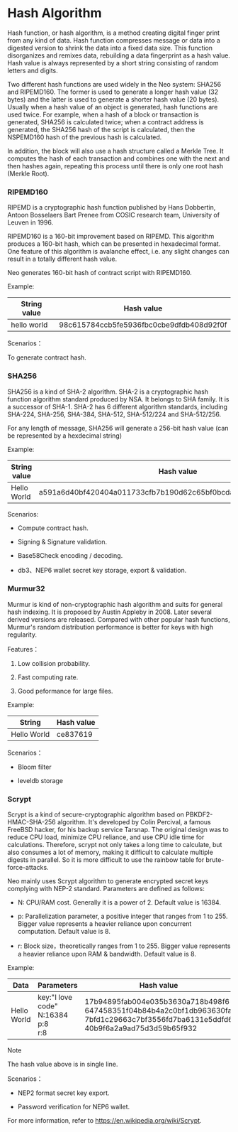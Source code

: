 # Hash Algorithm

Hash function, or hash algorithm, is a method creating digital finger print from any kind of data. Hash function compresses message or data into a digested version to shrink the data into a fixed data size. This function disorganizes and remixes data, rebuilding a data fingerprint as a hash value. Hash value is always represented by a short string consisting of random letters and digits.

Two different hash functions are used widely in the Neo system: SHA256 and RIPEMD160. The former is used to generate a longer hash value (32 bytes) and the latter is used to generate a shorter hash value (20 bytes). Usually when a hash value of an object is generated, hash functions are used twice. For example, when a hash of a block or transaction is generated, SHA256 is calculated twice; when a contract address is generated, the SHA256 hash of the script is calculated, then the NSPEMD160 hash of the previous hash is calculated. 

In addition, the block will also use a hash structure called a Merkle Tree. It computes the hash of each transaction and combines one with the next and then hashes again, repeating this process until there is only one root hash (Merkle Root). 

### RIPEMD160 

RIPEMD is a cryptographic hash function published by Hans Dobbertin, Antoon Bosselaers Bart Prenee from COSIC research team, University of Leuven in 1996.

RIPEMD160 is a 160-bit improvement based on RIPEMD. This algorithm produces a 160-bit hash, which can be presented in hexadecimal format. One feature of this algorithm is avalanche effect, i.e. any slight changes can result in a totally different hash value.

Neo generates 160-bit hash of contract script with RIPEMD160.

Example:

| String value | Hash value                              |
| ----------- | ---------------------------------------- |
| hello world | 98c615784ccb5fe5936fbc0cbe9dfdb408d92f0f |

Scenarios：

To generate contract hash.

### SHA256 

SHA256 is a kind of SHA-2 algorithm. SHA-2 is a cryptographic hash function algorithm standard produced by NSA. It belongs to SHA family. It is a successor of SHA-1. SHA-2 has 6 different algorithm standards, including SHA-224, SHA-256, SHA-384, SHA-512, SHA-512/224 and SHA-512/256.

For any length of message, SHA256 will generate a 256-bit hash value (can be represented by a hexdecimal string)

Example:

| String value | Hash value                                                       |
| ----------- | ------------------------------------------------------------ |
| Hello World | a591a6d40bf420404a011733cfb7b190d62c65bf0bcda32b57b277d9ad9f146e |

Scenarios:

- Compute contract hash.

- Signing & Signature validation.

- Base58Check encoding / decoding.

- db3、NEP6 wallet secret key storage, export & validation.

### Murmur32 

Murmur is kind of non-cryptographic hash algorithm and suits for general hash indexing. It is proposed by Austin Appleby in 2008. Later several derived versions are released. Compared with other popular hash functions, Murmur's random distribution performance is better for keys with high regularity.

Features：

   1. Low collision probability.
   
   2. Fast computing rate.

   3. Good peformance for large files.

Example:

| String | Hash value |
| ---|---|
| Hello World |ce837619 |

Scenarios：

- Bloom filter

- leveldb storage

### Scrypt

Scrypt is a kind of secure-cryptographic algorithm based on PBKDF2-HMAC-SHA-256 algorithm. It's developed by Colin Percival, a famous FreeBSD hacker, for his backup service Tarsnap. The original design was to reduce CPU load, minimize CPU reliance, and use CPU idle time for calculations. Therefore, scrypt not only takes a long time to calculate, but also consumes a lot of memory, making it difficult to calculate multiple digests in parallel. So it is more difficult to use the rainbow table for brute-force-attacks.

Neo mainly uses Scrypt algorithm to generate encrypted secret keys complying with NEP-2 standard. Parameters are defined as follows:

- N: CPU/RAM cost. Generally it is a power of 2. Default value is 16384.

- p: Parallelization parameter, a positive integer that ranges from 1 to 255. Bigger value represents a heavier reliance upon concurrent computation. Default value is 8.

- r: Block size，theoretically ranges from 1 to 255. Bigger value represents a heavier reliance upon RAM & bandwidth. Default value is 8.

Example:

| Data | Parameters  | Hash value  |
|---|---|---|
| Hello World | key:"I love code"<br>N:16384<br>p:8<br>r:8 | 17b94895fab004e035b3630a718b498f6<br>647458351f04b84b4a2c0bf1db963630fa<br>7bfd1c29663c7bf3556fd7ba6131e5ddfd6<br>40b9f6a2a9ad75d3d59b65f932 |

> [!NOTE]
>
> The hash value above is in single line.

Scenarios：

- NEP2 format secret key export.

- Password verification for NEP6 wallet.

For more information, refer to <https://en.wikipedia.org/wiki/Scrypt>.
